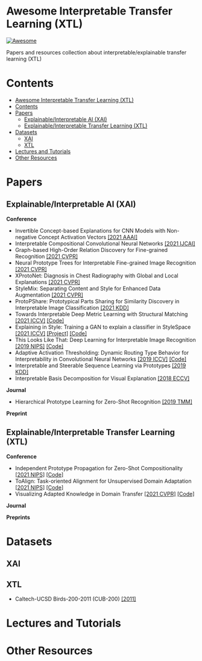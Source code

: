 # Awesome Interpretable Transfer Learning (XTL)
[![Awesome](https://cdn.rawgit.com/sindresorhus/awesome/d7305f38d29fed78fa85652e3a63e154dd8e8829/media/badge.svg)](https://github.com/sindresorhus/awesome)

Papers and resources collection about interpretable/explainable transfer learning (XTL)

# Contents
- [Awesome Interpretable Transfer Learning (XTL)](#awesome-interpretable-transfer-learning-xtl)
- [Contents](#contents)
- [Papers](#papers)
  - [Explainable/Interpretable AI (XAI)](#explainableinterpretable-ai-xai)
  - [Explainable/Interpretable Transfer Learning (XTL)](#explainableinterpretable-transfer-learning-xtl)
- [Datasets](#datasets)
  - [XAI](#xai)
  - [XTL](#xtl)
- [Lectures and Tutorials](#lectures-and-tutorials)
- [Other Resources](#other-resources)

# Papers

## Explainable/Interpretable AI (XAI)


**Conference**
- Invertible Concept-based Explanations for CNN Models with Non-negative Concept Activation Vectors [[2021 AAAI]](https://arxiv.org/pdf/2006.15417.pdf)
- Interpretable Compositional Convolutional Neural Networks [[2021 IJCAI]](https://www.ijcai.org/proceedings/2021/0409.pdf)
- Graph-based High-Order Relation Discovery for Fine-grained Recognition [[2021 CVPR]](https://openaccess.thecvf.com/content/CVPR2021/papers/Zhao_Graph-Based_High-Order_Relation_Discovery_for_Fine-Grained_Recognition_CVPR_2021_paper.pdf)
- Neural Prototype Trees for Interpretable Fine-grained Image Recognition [[2021 CVPR]](https://openaccess.thecvf.com/content/CVPR2021/papers/Nauta_Neural_Prototype_Trees_for_Interpretable_Fine-Grained_Image_Recognition_CVPR_2021_paper.pdf)
- XProtoNet: Diagnosis in Chest Radiography with Global and Local Explanations [[2021 CVPR]](https://openaccess.thecvf.com/content/CVPR2021/papers/Kim_XProtoNet_Diagnosis_in_Chest_Radiography_With_Global_and_Local_Explanations_CVPR_2021_paper.pdf)
- StyleMix: Separating Content and Style for Enhanced Data Augmentation [[2021 CVPR]](https://openaccess.thecvf.com/content/CVPR2021/papers/Hong_StyleMix_Separating_Content_and_Style_for_Enhanced_Data_Augmentation_CVPR_2021_paper.pdf)
- ProtoPShare: Prototypical Parts Sharing for Similarity Discovery in Interpretable Image Classification [[2021 KDD]](https://dl.acm.org/doi/abs/10.1145/3447548.3467245)
- Towards Interpretable Deep Metric Learning with Structural Matching [[2021 ICCV]](https://arxiv.org/pdf/2108.05889.pdf) [[Code]](https://github.com/wl-zhao/DIML)
- Explaining in Style: Training a GAN to explain a classifier in StyleSpace [[2021 ICCV]](https://arxiv.org/pdf/2104.13369.pdf) [[Project]](https://explaining-in-style.github.io) [[Code]](https://github.com/google/explaining-in-style)
- This Looks Like That: Deep Learning for Interpretable Image Recognition [[2019 NIPS]](https://proceedings.neurips.cc/paper/2019/file/adf7ee2dcf142b0e11888e72b43fcb75-Paper.pdf) [[Code]](https://github.com/cfchen-duke/ProtoPNet)
- Adaptive Activation Thresholding: Dynamic Routing Type Behavior for Interpretability in Convolutional Neural Networks [[2019 ICCV]](https://openaccess.thecvf.com/content_ICCV_2019/papers/Sun_Adaptive_Activation_Thresholding_Dynamic_Routing_Type_Behavior_for_Interpretability_in_ICCV_2019_paper.pdf) [[Code]](https://github.com/sunyiyou/dynamic-k-activation)
- Interpretable and Steerable Sequence Learning via Prototypes [[2019 KDD]](https://dl.acm.org/doi/abs/10.1145/3292500.3330908)
- Interpretable Basis Decomposition for Visual Explanation [[2018 ECCV]](https://people.csail.mit.edu/bzhou/publication/eccv18-IBD)

**Journal**
- Hierarchical Prototype Learning for Zero-Shot Recognition [[2019 TMM]](https://arxiv.org/pdf/1910.11671.pdf)

**Preprint**

## Explainable/Interpretable Transfer Learning (XTL)

**Conference**
- Independent Prototype Propagation for Zero-Shot Compositionality [[2021 NIPS]](https://openreview.net/pdf?id=9Oolof9tfnD) [[Code]](https://github.com/FrankRuis/protoprop)
- ToAlign: Task-oriented Alignment for Unsupervised Domain Adaptation [[2021 NIPS]](https://arxiv.org/pdf/2106.10812.pdf) [[Code]](https://github.com/microsoft/UDA)
- Visualizing Adapted Knowledge in Domain Transfer [[2021 CVPR]](https://arxiv.org/abs/2104.10602) [[Code]](https://github.com/hou-yz/DA_visualization)


**Journal**

**Preprints**

# Datasets
## XAI

## XTL
- Caltech-UCSD Birds-200-2011 (CUB-200) [[2011]](https://authors.library.caltech.edu/27452/)

# Lectures and Tutorials

# Other Resources

